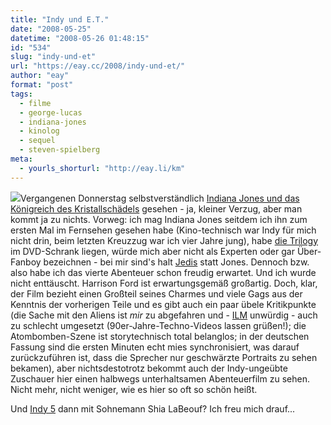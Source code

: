 ```yaml
---
title: "Indy und E.T."
date: "2008-05-25"
datetime: "2008-05-26 01:48:15"
id: "534"
slug: "indy-und-et"
url: "https://eay.cc/2008/indy-und-et/"
author: "eay"
format: "post"
tags:
  - filme
  - george-lucas
  - indiana-jones
  - kinolog
  - sequel
  - steven-spielberg
meta:
  - yourls_shorturl: "http://eay.li/km"
---
```


![](/uploads/2008/indianajones4.jpg)Vergangenen Donnerstag selbstverständlich [Indiana Jones und das Königreich des Kristallschädels](http://www.imdb.com/title/tt0367882/) gesehen - ja, kleiner Verzug, aber man kommt ja zu nichts. Vorweg: ich mag Indiana Jones seitdem ich ihn zum ersten Mal im Fernsehen gesehen habe (Kino-technisch war Indy für mich nicht drin, beim letzten Kreuzzug war ich vier Jahre jung), habe [die Trilogy](http://www.amazon.de/exec/obidos/ASIN/B0015Q5G0W/eayznet-21) im DVD-Schrank liegen, würde mich aber nicht als Experten oder gar Über-Fanboy bezeichnen - bei mir sind's halt [Jedis](//eay.cc/tag/star-wars/) statt Jones. Dennoch bzw. also habe ich das vierte Abenteuer schon freudig erwartet. Und ich wurde nicht enttäuscht. Harrison Ford ist erwartungsgemäß großartig. Doch, klar, der Film bezieht einen Großteil seines Charmes und viele Gags aus der Kenntnis der vorherigen Teile und es gibt auch ein paar übele Kritikpunkte (<spoiler>die Sache mit den Aliens ist _mir_ zu abgefahren und - [ILM](//eay.cc/2007/inside-industrial-light-and-magic/) unwürdig - auch zu schlecht umgesetzt (90er-Jahre-Techno-Videos lassen grüßen!); die Atombomben-Szene ist storytechnisch total belanglos; in der deutschen Fassung sind die ersten Minuten echt mies synchronisiert, was darauf zurückzuführen ist, dass die Sprecher nur geschwärzte Portraits zu sehen bekamen</spoiler>), aber nichtsdestotrotz bekommt auch der Indy-ungeübte Zuschauer hier einen halbwegs unterhaltsamen Abenteuerfilm zu sehen. Nicht mehr, nicht weniger, wie es hier so oft so schön heißt.

Und [Indy 5](http://www.moviegod.de/kino/meldung/14486/indiana-jones-5-steven-spielberg-waere-wieder-als-regisseur-an-bord) dann mit Sohnemann Shia LaBeouf? Ich freu mich drauf...
